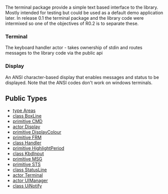 The terminal package provide a simple text based interface to the library. Mostly intended for testing but 
could be used as a default demo application later. In release 0.1 the terminal package and the library code were intermixed so one of the objectives of R0.2 is to separate these. 

### Terminal ###
The keyboard handler actor - takes ownership of stdin and routes messages to the library code via the public api

### Display ###
An ANSI character-based display that enables messages and status to be displayed. Note that the ANSI
codes don't work on windows terminals.



## Public Types

* [type Areas](mqtt-terminal-Areas.md)
* [class BoxLine](mqtt-terminal-BoxLine.md)
* [primitive CMD](mqtt-terminal-CMD.md)
* [actor Display](mqtt-terminal-Display.md)
* [primitive DisplayColour](mqtt-terminal-DisplayColour.md)
* [primitive FRM](mqtt-terminal-FRM.md)
* [class Handler](mqtt-terminal-Handler.md)
* [primitive HighlightPeriod](mqtt-terminal-HighlightPeriod.md)
* [class KbdInput](mqtt-terminal-KbdInput.md)
* [primitive MSG](mqtt-terminal-MSG.md)
* [primitive STS](mqtt-terminal-STS.md)
* [class StatusLine](mqtt-terminal-StatusLine.md)
* [actor Terminal](mqtt-terminal-Terminal.md)
* [actor UIManager](mqtt-terminal-UIManager.md)
* [class UiNotify](mqtt-terminal-UiNotify.md)
